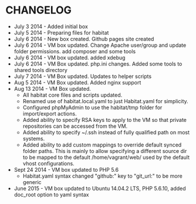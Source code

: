 CHANGELOG
=======

- July 3 2014 - Added initial box
- July 5 2014 - Preparing files for habitat
- July 6 2014 - New box created. Github pages site created
- July 6 2014 - VM box updated. Change Apache user/group and update folder permissions. add composer and some tools
- July 6 2014 - VM box updated. added xdebug
- July 6 2014 - VM Box updated. php.ini changes. Added some tools to shared tools directory
- July 7 2014 - VM Box updated. Updates to helper scripts
- Aug 5 2014  - VM Box updated. Added nginx support
- Aug 13 2014 - VM Box updated. 
	- All habitat core files and scripts updated.
	- Renamed use of habitat.local.yaml to just Habitat.yaml for simplicity.
	- Configured phpMyAdmin to use the habitat/tmp folder for import/export actions.
	- Added ability to specify RSA keys to apply to the VM so that private repositories can be accessed from the VM.
	- Added ability to specify ~/.ssh instead of fully qualified path on most systems.
    - Added ability to add custom mappings to override default synced folder paths. This is mainly to allow specifying a different source dir to be mapped to the default /home/vagrant/web/ used by the default vhost configurations.
- Sept 24 2014 - VM box updated to PHP 5.6
    - Habitat.yaml syntax changed "github:" key to "git_url:" to be more generic
- June 2015 - VM box updated to Ubuntu 14.04.2 LTS, PHP 5.6.10, added doc_root option to yaml syntax
